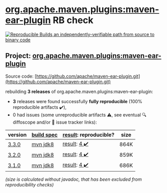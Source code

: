 [org.apache.maven.plugins:maven-ear-plugin](https://central.sonatype.com/artifact/org.apache.maven.plugins/maven-ear-plugin/versions) RB check
=======

[![Reproducible Builds](https://reproducible-builds.org/images/logos/rb.svg) an independently-verifiable path from source to binary code](https://reproducible-builds.org/)

## Project: [org.apache.maven.plugins:maven-ear-plugin](https://central.sonatype.com/artifact/org.apache.maven.plugins/maven-ear-plugin/versions)

Source code: [https://github.com/apache/maven-ear-plugin.git](https://github.com/apache/maven-ear-plugin.git)

rebuilding **3 releases** of org.apache.maven.plugins:maven-ear-plugin:
- **3** releases were found successfully **fully reproducible** (100% reproducible artifacts :heavy_check_mark:),
- 0 had issues (some unreproducible artifacts :warning:, see eventual :mag: diffoscope and/or :memo: issue tracker links):

| version | [build spec](/BUILDSPEC.md) | [result](https://reproducible-builds.org/docs/jvm/): reproducible? | size |
| -- | --------- | ------ | -- |
| [3.3.0](https://central.sonatype.com/artifact/org.apache.maven.plugins/maven-ear-plugin/3.3.0/pom) | [mvn jdk8](maven-ear-plugin-3.3.0.buildspec) | [result](maven-ear-plugin-3.3.0.buildinfo): [4 :heavy_check_mark: ](maven-ear-plugin-3.3.0.buildcompare) | 864K |
| [3.2.0](https://central.sonatype.com/artifact/org.apache.maven.plugins/maven-ear-plugin/3.2.0/pom) | [mvn jdk8](maven-ear-plugin-3.2.0.buildspec) | [result](maven-ear-plugin-3.2.0.buildinfo): [4 :heavy_check_mark: ](maven-ear-plugin-3.2.0.buildcompare) | 859K |
| [3.1.0](https://central.sonatype.com/artifact/org.apache.maven.plugins/maven-ear-plugin/3.1.0/pom) | [mvn jdk8](maven-ear-plugin-3.1.0.buildspec) | [result](maven-ear-plugin-3.1.0.buildinfo): [4 :heavy_check_mark: ](maven-ear-plugin-3.1.0.buildcompare) | 686K |

<i>(size is calculated without javadoc, that has been excluded from reproducibility checks)</i>
